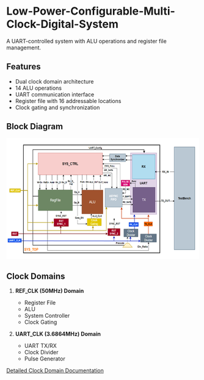# Low-Power-Configurable-Multi-Clock-Digital-System

A UART-controlled system with ALU operations and register file management.

## Features
- Dual clock domain architecture
- 14 ALU operations
- UART communication interface
- Register file with 16 addressable locations
- Clock gating and synchronization

## Block Diagram
![System Diagram](docs/image/block_diagram.png)

## Clock Domains
1. **REF_CLK (50MHz) Domain**
   - Register File
   - ALU
   - System Controller
   - Clock Gating

2. **UART_CLK (3.6864MHz) Domain**
   - UART TX/RX
   - Clock Divider
   - Pulse Generator

[Detailed Clock Domain Documentation](docs/Clock_Domains.md)

